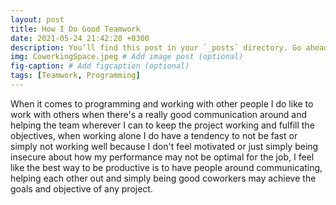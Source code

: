 ```yaml
---
layout: post
title: How I Do Good Teamwork
date: 2021-05-24 21:42:20 +0300
description: You’ll find this post in your `_posts` directory. Go ahead and edit it and re-build the site to see your changes. # Add post description (optional)
img: CoworkingSpace.jpeg # Add image post (optional)
fig-caption: # Add figcaption (optional)
tags: [Teamwork, Programming]
---
```

When it comes to programming and working with other people I do like to work with others when there's a really good communication around and helping the team wherever I can to keep the project working and fulfill the objectives, when working alone I do have a tendency to not be fast or simply not working well because I don't feel motivated or just simply being insecure about how my performance may not be optimal for the job, I feel like the best way to be productive is to have people around communicating, helping each other out and simply being good coworkers may achieve the goals and objective of any project.

